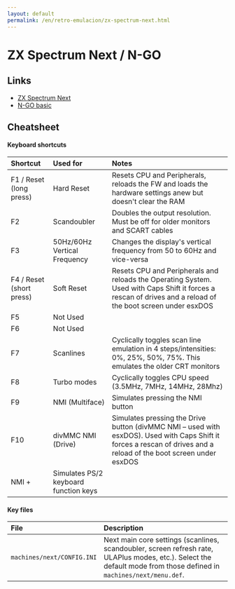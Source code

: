 ```yaml
---
layout: default
permalink: /en/retro-emulacion/zx-spectrum-next.html
---
```


# ZX Spectrum Next / N-GO

## Links

* [ZX Spectrum Next](https://www.specnext.com/)
* [N-GO basic](https://manuferhi.com/c/n-go)

## Cheatsheet

#### Keyboard shortcuts

|Shortcut|Used for|Notes|
|:------------|:-------|:------|
|F1 / Reset (long press)|Hard Reset|Resets CPU and Peripherals, reloads the FW and loads the hardware settings anew but doesn't clear the RAM|
|F2|Scandoubler|Doubles the output resolution. Must be off for older monitors and SCART cables|
|F3|50Hz/60Hz Vertical Frequency|Changes the display's vertical frequency from 50 to 60Hz and vice-versa|
|F4 / Reset (short press)|Soft Reset|Resets CPU and Peripherals and reloads the Operating System. Used with Caps Shift it forces a rescan of drives and a reload of the boot screen under esxDOS|
|F5|Not Used| |
|F6|Not Used| |
|F7|Scanlines|Cyclically toggles scan line emulation in 4 steps/intensities: 0%, 25%, 50%, 75%. This emulates the older CRT monitors|
|F8|Turbo modes|Cyclically toggles CPU speed (3.5MHz, 7MHz, 14MHz, 28Mhz)|
|F9|NMI (Multiface)|Simulates pressing the NMI button|
|F10|divMMC NMI (Drive)|Simulates pressing the Drive button (divMMC NMI – used with esxDOS). Used with Caps Shift it forces a rescan of drives and a reload of the boot screen under esxDOS|
|NMI + <numeric keys>|Simulates PS/2 keyboard function keys| |

#### Key files

|File|Description|
|:-------|:------------|
|`machines/next/CONFIG.INI`|Next main core settings (scanlines, scandoubler, screen refresh rate, ULAPlus modes, etc.). Select the default mode from those defined in `machines/next/menu.def`.|